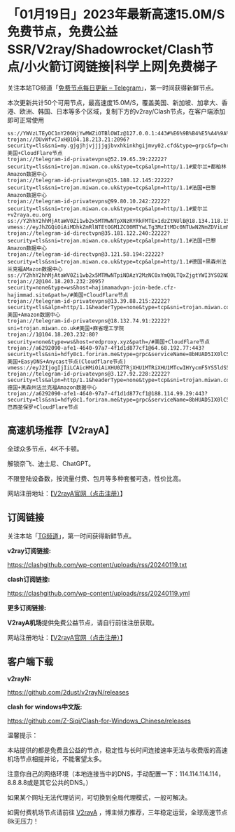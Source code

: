 # 「01月19日」2023年最新高速15.0M/S免费节点，免费公益SSR/V2ray/Shadowrocket/Clash节点/小火箭订阅链接|科学上网|免费梯子
关注本站TG频道「[免费节点每日更新 – Telegram](https://t.me/s/v2raydailyupdate)」，第一时间获得新鲜节点。

本次更新共计50个可用节点，最高速度15.0M/S，覆盖美国、新加坡、加拿大、香港、欧洲、韩国、日本等多个区域，复制下方的v2ray/Clash节点，在客户端添加即可正常使用

```
ss://YWVzLTEyOC1nY206NjYwMWZiOTBlOWIz@127.0.0.1:443#%E6%9B%B4%E5%A4%9A%E5%85%8D%E8%B4%B9%E8%8A%82%E7%82%B9%3Ahttps%3A%2F%2F560888.xyz
trojan://DUvWfvC7xH@104.18.213.21:2096?security=tls&sni=my.gjgjhjvjjjjgjbvxhkinkhgijmvy02.cfd&type=grpc&fp=chrome&alpn=h2#美国+CloudFlare节点
trojan://telegram-id-privatevpns@52.19.65.39:22222?security=tls&sni=trojan.miwan.co.uk&type=tcp&alpn=http/1.1#爱尔兰+都柏林Amazon数据中心
trojan://telegram-id-privatevpns@15.188.12.145:22222?security=tls&sni=trojan.miwan.co.uk&type=tcp&alpn=http/1.1#法国+巴黎Amazon数据中心
trojan://telegram-id-privatevpns@99.80.10.242:22222?security=tls&sni=trojan.miwan.co.uk&type=tcp&alpn=http/1.1#爱尔兰+v2raya.eu.org
ss://Y2hhY2hhMjAtaWV0Zi1wb2x5MTMwNTpXNzRYRkFMTEx1dzZtNUlB@18.134.118.156:443#%E7%BE%8E%E5%9B%BD%2B%E9%BA%BB%E7%9C%81%E7%90%86%E5%B7%A5%E5%AD%A6%E9%99%A2
vmess://eyJhZGQiOiAiMDhkZmRlNTEtOGM1ZC00MTYwLTg3MzItMDc0NTUwN2NmZDViLmNsb3VkZmxhcmUtZ2F0ZXdheS5jb20iLCAidiI6ICIyIiwgInBzIjogIlx1N2Y4ZVx1NTZmZCBDbG91ZEZsYXJlXHU4MjgyXHU3MGI5IiwgInBvcnQiOiA0NDMsICJpZCI6ICI3NjIyMWJmYi1lOTJmLTRlODAtODFjNS02ZmU0OGY1MGFjMGIiLCAiYWlkIjogIjAiLCAibmV0IjogIndzIiwgInR5cGUiOiAiIiwgImhvc3QiOiAibWlrYXNhLmVyZW55ZWFnZXIuY2xvdWRucy5iaXoiLCAicGF0aCI6ICIvZ2x3ZWlkZi5zYnMvbGlua3dzIiwgInRscyI6ICJ0bHMifQ==
trojan://telegram-id-directvpn@35.181.122.240:22222?security=tls&sni=trojan.miwan.co.uk&type=tcp&alpn=http/1.1#法国+巴黎Amazon数据中心
trojan://telegram-id-directvpn@3.121.58.194:22222?security=tls&sni=trojan.miwan.co.uk&type=tcp&alpn=http/1.1#德国+黑森州法兰克福AMazon数据中心
ss://Y2hhY2hhMjAtaWV0Zi1wb2x5MTMwNTpiNDAzY2MzNC0xYmQ0LTQxZjgtYWI3YS02NDhmODg3MDU3YWM=@sg.sg02.763998.top:51053#%E7%BE%8E%E5%9B%BD%2Bv2raya.eu.org
trojan://2@104.18.203.232:2095?security=none&type=ws&host=hajimamadvpn-join-bede.cfz-hajimmad.site&path=/#美国+CloudFlare节点
trojan://telegram-id-privatevpns@13.39.88.215:22222?security=tls&alpn=http/1.1&headerType=none&type=tcp&sni=trojan.miwan.co.uk#美国+Amazon数据中心
trojan://telegram-id-privatevpns@18.132.74.91:22222?sni=trojan.miwan.co.uk#美国+麻省理工学院
trojan://1@104.18.203.232:80?security=none&type=ws&host=redproxy.xyz&path=/#美国+CloudFlare节点
trojan://a6292090-afe1-4640-97a7-4f1d1d877cf1@64.68.192.77:443?security=tls&sni=hdfy8c1.foriran.me&type=grpc&serviceName=8bHUAD5IX0lC5KffvrsN6rqb#美国+EasyDNS+Anycast节点(Cloudflare节点)
vmess://eyJ2IjogIjIiLCAicHMiOiAiXHU0ZTRjXHU1MTRiXHU1MTcwIHYycmF5YS5ldS5vcmciLCAiYWRkIjogIjk1LjE2NC42OS4yNyIsICJwb3J0IjogODAsICJpZCI6ICJjZDRhNmQwZC00YjI2LTRlZTEtOGE0Mi1jMjg3OGI1YzNiMmEiLCAiYWlkIjogMCwgInNjeSI6ICJhdXRvIiwgIm5ldCI6ICJ3cyIsICJob3N0IjogImludGVybmV0LmxpZmUuY29tLmJ5IiwgInBhdGgiOiAiL3ZtZXNzIiwgInRscyI6ICIifQ==
trojan://telegram-id-privatevpns@3.127.92.228:22222?security=tls&alpn=http/1.1&headerType=none&type=tcp&sni=trojan.miwan.co.uk#德国+黑森州法兰克福Amazon数据中心
trojan://a6292090-afe1-4640-97a7-4f1d1d877cf1@188.114.99.29:443?security=tls&sni=hdfy8c1.foriran.me&type=grpc&serviceName=8bHUAD5IX0lC5KffvrsN6rqb#巴西圣保罗+CloudFlare节点

```

## 高速机场推荐【V2rayA】

全球众多节点，4K不卡顿。

解锁奈飞、迪士尼、ChatGPT。

不限登陆设备数，按流量付费、包月等多种套餐可选，性价比高。

网站注册地址：【[V2rayA官网（点击注册）](https://v2raya.eu.org/#/register?code=srOLpruw)】

## 订阅链接

关注本站「[TG频道](https://t.me/s/v2raydailyupdate)」，第一时间获得新鲜节点。

**v2ray订阅链接:**

https://clashgithub.com/wp-content/uploads/rss/20240119.txt

**clash订阅链接:**

https://clashgithub.com/wp-content/uploads/rss/20240119.yml

**更多订阅链接:**

**V2rayA机场**提供免费公益节点，请自行前往注册获取。

网站注册地址：【[V2rayA官网（点击注册）](https://v2raya.eu.org/#/register?code=srOLpruw)】

## 客户端下载

**v2rayN:**

https://github.com/2dust/v2rayN/releases

**clash for windows中文版:**

https://github.com/Z-Siqi/Clash-for-Windows_Chinese/releases

温馨提示：

本站提供的都是免费且公益的节点，稳定性与长时间连接速率无法与收费版的高速机场节点相提并论，不能奢望太多。

注意你自己的网络环境（本地连接当中的DNS，手动配置一下：114.114.114.114，8.8.8.8或是其它公共的DNS。）

如果某个网址无法代理访问，可切换到全局代理模式，一般可解决。

如需付费机场节点请前往 [V2rayA](https://v2raya.eu.org/#/register?code=srOLpruw) ，博主倾力推荐，三年稳定运营，全球高速节点8k无压力！